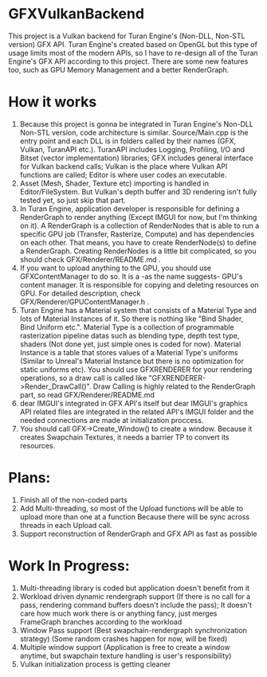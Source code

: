 # GFXVulkanBackend
This project is a Vulkan backend for Turan Engine's (Non-DLL, Non-STL version) GFX API. Turan Engine's created based on OpenGL but this type of usage limits most of the modern APIs, so I have to re-design all of the Turan Engine's GFX API according to this project. There are some new features too, such as GPU Memory Management and a better RenderGraph.

# How it works
1) Because this project is gonna be integrated in Turan Engine's Non-DLL Non-STL version, code architecture is similar. Source/Main.cpp is the entry point and each DLL is in folders called by their names (GFX, Vulkan, TuranAPI etc.). TuranAPI includes Logging, Profiling, I/O and Bitset (vector<bool> implementation) libraries; GFX includes general interface for Vulkan backend calls; Vulkan is the place where Vulkan API functions are called; Editor is where user codes an executable.
2) Asset (Mesh, Shader, Texture etc) importing is handled in Editor/FileSystem. But Vulkan's depth buffer and 3D rendering isn't fully tested yet, so just skip that part.
3) In Turan Engine, application developer is responsible for defining a RenderGraph to render anything (Except IMGUI for now, but I'm thinking on it). A RenderGraph is a collection of RenderNodes that is able to run a specific GPU job (Transfer, Rasterize, Compute) and has dependencies on each other. That means, you have to create RenderNode(s) to define a RenderGraph. Creating RenderNodes is a little bit complicated, so you should check GFX/Renderer/README.md .
4) If you want to upload anything to the GPU, you should use GFXContentManager to do so. It is a -as the name suggests- GPU's content manager. It is responsible for copying and deleting resources on GPU. For detailed description, check GFX/Renderer/GPUContentManager.h . 
5) Turan Engine has a Material system that consists of a Material Type and lots of Material Instances of it. So there is nothing like "Bind Shader, Bind Uniform etc.". Material Type is a collection of programmable rasterization pipeline datas such as blending type, depth test type, shaders (Not done yet, just simple ones is coded for now). Material Instance is a table that stores values of a Material Type's uniforms (Similar to Unreal's Material Instance but there is no optimization for static uniforms etc). You should use GFXRENDERER for your rendering operations, so a draw call is called like "GFXRENDERER->Render_DrawCall()". Draw Calling is highly related to the RenderGraph part, so read GFX/Renderer/README.md
6) dear IMGUI's integrated in GFX API's itself but dear IMGUI's graphics API related files are integrated in the related API's IMGUI folder and the needed connections are made at initialization proccess.
7) You should call GFX->Create_Window() to create a window. Because it creates Swapchain Textures, it needs a barrier TP to convert its resources.

# Plans:
1) Finish all of the non-coded parts
2) Add Multi-threading, so most of the Upload functions will be able to upload more than one at a function
Because there will be sync across threads in each Upload call.
3) Support reconstruction of RenderGraph and GFX API as fast as possible

# Work In Progress:
1) Multi-threading library is coded but application doesn't benefit from it
2) Workload driven dynamic rendergraph support (If there is no call for a pass, rendering command buffers doesn't include the pass);
It doesn't care how much work there is or anything fancy, just merges FrameGraph branches according to the workload
3) Window Pass support (Best swapchain-rendergraph synchronization strategy) (Some random crashes happen for now, will be fixed)
4) Multiple window support (Application is free to create a window anytime, but swapchain texture handling is user's responsibility)
5) Vulkan initialization process is getting cleaner